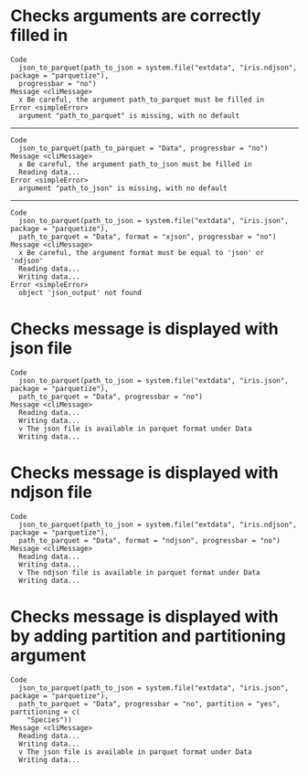 # Checks arguments are correctly filled in

    Code
      json_to_parquet(path_to_json = system.file("extdata", "iris.ndjson", package = "parquetize"),
      progressbar = "no")
    Message <cliMessage>
      x Be careful, the argument path_to_parquet must be filled in
    Error <simpleError>
      argument "path_to_parquet" is missing, with no default

---

    Code
      json_to_parquet(path_to_parquet = "Data", progressbar = "no")
    Message <cliMessage>
      x Be careful, the argument path_to_json must be filled in
      Reading data...
    Error <simpleError>
      argument "path_to_json" is missing, with no default

---

    Code
      json_to_parquet(path_to_json = system.file("extdata", "iris.json", package = "parquetize"),
      path_to_parquet = "Data", format = "xjson", progressbar = "no")
    Message <cliMessage>
      x Be careful, the argument format must be equal to 'json' or 'ndjson'
      Reading data...
      Writing data...
    Error <simpleError>
      object 'json_output' not found

# Checks message is displayed with json file

    Code
      json_to_parquet(path_to_json = system.file("extdata", "iris.json", package = "parquetize"),
      path_to_parquet = "Data", progressbar = "no")
    Message <cliMessage>
      Reading data...
      Writing data...
      v The json file is available in parquet format under Data
      Writing data...

# Checks message is displayed with ndjson file

    Code
      json_to_parquet(path_to_json = system.file("extdata", "iris.ndjson", package = "parquetize"),
      path_to_parquet = "Data", format = "ndjson", progressbar = "no")
    Message <cliMessage>
      Reading data...
      Writing data...
      v The ndjson file is available in parquet format under Data
      Writing data...

# Checks message is displayed with by adding partition and partitioning argument

    Code
      json_to_parquet(path_to_json = system.file("extdata", "iris.json", package = "parquetize"),
      path_to_parquet = "Data", progressbar = "no", partition = "yes", partitioning = c(
        "Species"))
    Message <cliMessage>
      Reading data...
      Writing data...
      v The json file is available in parquet format under Data
      Writing data...

